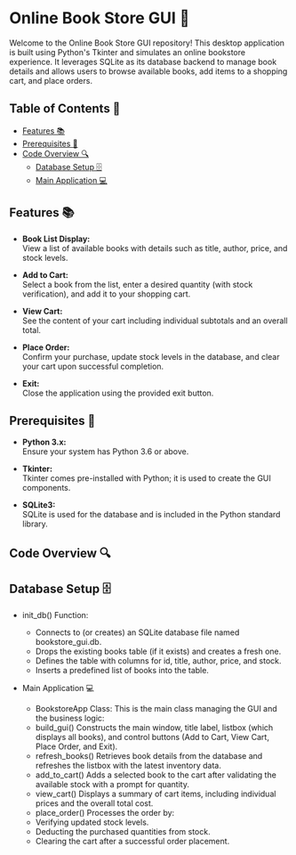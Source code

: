 # Online Book Store GUI 📘

Welcome to the Online Book Store GUI repository! This desktop application is built using Python's Tkinter and simulates an online bookstore experience. It leverages SQLite as its database backend to manage book details and allows users to browse available books, add items to a shopping cart, and place orders.

## Table of Contents 📑

- [Features 📚](#features-)
- [Prerequisites 🔧](#prerequisites-)
- [Code Overview 🔍](#code-overview-)
  - [Database Setup 🗄](#database-setup-)
  - [Main Application 💻](#main-application-)

## Features 📚

- **Book List Display:**  
  View a list of available books with details such as title, author, price, and stock levels.

- **Add to Cart:**  
  Select a book from the list, enter a desired quantity (with stock verification), and add it to your shopping cart.

- **View Cart:**  
  See the content of your cart including individual subtotals and an overall total.

- **Place Order:**  
  Confirm your purchase, update stock levels in the database, and clear your cart upon successful completion.

- **Exit:**  
  Close the application using the provided exit button.

## Prerequisites 🔧

- **Python 3.x:**  
  Ensure your system has Python 3.6 or above.

- **Tkinter:**  
  Tkinter comes pre-installed with Python; it is used to create the GUI components.

- **SQLite3:**  
  SQLite is used for the database and is included in the Python standard library.

## Code Overview 🔍
   
## Database Setup 🗄
- init_db() Function:

  - Connects to (or creates) an SQLite database file named bookstore_gui.db.
  - Drops the existing books table (if it exists) and creates a fresh one.
  - Defines the table with columns for id, title, author, price, and stock.
  - Inserts a predefined list of books into the table.

- Main Application 💻
  - BookstoreApp Class: This is the main class managing the GUI and the business logic:
  - build_gui() Constructs the main window, title label, listbox (which displays all books), and control buttons (Add to Cart, View Cart, Place Order, and Exit).
  - refresh_books() Retrieves book details from the database and refreshes the listbox with the latest inventory data.
  - add_to_cart() Adds a selected book to the cart after validating the available stock with a prompt for quantity.
  - view_cart() Displays a summary of cart items, including individual prices and the overall total cost.
  - place_order() Processes the order by:
  - Verifying updated stock levels.
  - Deducting the purchased quantities from stock.
  - Clearing the cart after a successful order placement.
